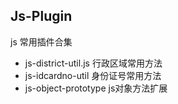 ## Js-Plugin

js 常用插件合集
* js-district-util.js 行政区域常用方法
* js-idcardno-util 身份证号常用方法
* js-object-prototype js对象方法扩展

